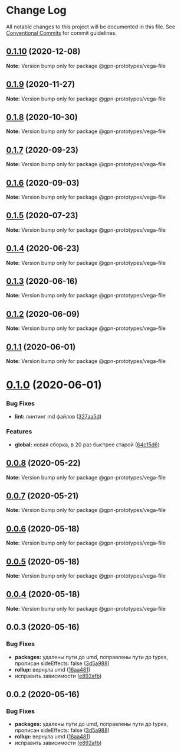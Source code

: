 # Change Log

All notable changes to this project will be documented in this file.
See [Conventional Commits](https://conventionalcommits.org) for commit guidelines.

## [0.1.10](https://github.com/gpn-prototypes/vega-ui/compare/@gpn-prototypes/vega-file@0.1.9...@gpn-prototypes/vega-file@0.1.10) (2020-12-08)

**Note:** Version bump only for package @gpn-prototypes/vega-file





## [0.1.9](https://github.com/gpn-prototypes/vega-ui/compare/@gpn-prototypes/vega-file@0.1.8...@gpn-prototypes/vega-file@0.1.9) (2020-11-27)

**Note:** Version bump only for package @gpn-prototypes/vega-file





## [0.1.8](https://github.com/gpn-prototypes/vega-ui/compare/@gpn-prototypes/vega-file@0.1.7...@gpn-prototypes/vega-file@0.1.8) (2020-10-30)

**Note:** Version bump only for package @gpn-prototypes/vega-file





## [0.1.7](https://github.com/gpn-prototypes/vega-ui/compare/@gpn-prototypes/vega-file@0.1.6...@gpn-prototypes/vega-file@0.1.7) (2020-09-23)

**Note:** Version bump only for package @gpn-prototypes/vega-file





## [0.1.6](https://github.com/gpn-prototypes/vega-ui/compare/@gpn-prototypes/vega-file@0.1.5...@gpn-prototypes/vega-file@0.1.6) (2020-09-03)

**Note:** Version bump only for package @gpn-prototypes/vega-file





## [0.1.5](https://github.com/gpn-prototypes/vega-ui/compare/@gpn-prototypes/vega-file@0.1.4...@gpn-prototypes/vega-file@0.1.5) (2020-07-23)

**Note:** Version bump only for package @gpn-prototypes/vega-file





## [0.1.4](https://github.com/gpn-prototypes/vega-ui/compare/@gpn-prototypes/vega-file@0.1.3...@gpn-prototypes/vega-file@0.1.4) (2020-06-23)

**Note:** Version bump only for package @gpn-prototypes/vega-file





## [0.1.3](https://github.com/gpn-prototypes/vega-ui/compare/@gpn-prototypes/vega-file@0.1.2...@gpn-prototypes/vega-file@0.1.3) (2020-06-16)

**Note:** Version bump only for package @gpn-prototypes/vega-file





## [0.1.2](https://github.com/gpn-prototypes/vega-ui/compare/@gpn-prototypes/vega-file@0.1.1...@gpn-prototypes/vega-file@0.1.2) (2020-06-09)

**Note:** Version bump only for package @gpn-prototypes/vega-file





## [0.1.1](https://github.com/gpn-prototypes/vega-ui/compare/@gpn-prototypes/vega-file@0.1.0...@gpn-prototypes/vega-file@0.1.1) (2020-06-01)

**Note:** Version bump only for package @gpn-prototypes/vega-file

# [0.1.0](https://github.com/gpn-prototypes/vega-ui/compare/@gpn-prototypes/vega-file@0.0.8...@gpn-prototypes/vega-file@0.1.0) (2020-06-01)

### Bug Fixes

- **lint:** линтинг md файлов ([327aa5d](https://github.com/gpn-prototypes/vega-ui/commit/327aa5d3aa706f0e164a572ae1360d504e89979d))

### Features

- **global:** новая сборка, в 20 раз быстрее старой ([64c15d6](https://github.com/gpn-prototypes/vega-ui/commit/64c15d6c8e5934386d2820e120b64bb7ed2391f3))

## [0.0.8](https://github.com/gpn-prototypes/vega-ui/compare/@gpn-prototypes/vega-file@0.0.7...@gpn-prototypes/vega-file@0.0.8) (2020-05-22)

**Note:** Version bump only for package @gpn-prototypes/vega-file

## [0.0.7](https://github.com/gpn-prototypes/vega-ui/compare/@gpn-prototypes/vega-file@0.0.6...@gpn-prototypes/vega-file@0.0.7) (2020-05-21)

**Note:** Version bump only for package @gpn-prototypes/vega-file

## [0.0.6](https://github.com/gpn-prototypes/vega-ui/compare/@gpn-prototypes/vega-file@0.0.5...@gpn-prototypes/vega-file@0.0.6) (2020-05-18)

**Note:** Version bump only for package @gpn-prototypes/vega-file

## [0.0.5](https://github.com/gpn-prototypes/vega-ui/compare/@gpn-prototypes/vega-file@0.0.4...@gpn-prototypes/vega-file@0.0.5) (2020-05-18)

**Note:** Version bump only for package @gpn-prototypes/vega-file

## [0.0.4](https://github.com/gpn-prototypes/vega-ui/compare/@gpn-prototypes/vega-file@0.0.3...@gpn-prototypes/vega-file@0.0.4) (2020-05-18)

**Note:** Version bump only for package @gpn-prototypes/vega-file

## 0.0.3 (2020-05-16)

### Bug Fixes

- **packages:** удалены пути до umd, поправлены пути до types, прописан sideEffects: false ([3d5a988](https://github.com/gpn-prototypes/vega-ui/commit/3d5a98871aece5d6c79be112e2e60ecd0529694e))
- **rollup:** вернула umd ([16aa481](https://github.com/gpn-prototypes/vega-ui/commit/16aa48132ca6c3934b3b12aa079f8645a0efc89b))
- исправить зависимости ([e892afb](https://github.com/gpn-prototypes/vega-ui/commit/e892afb5368b7ed2c6bdd4c77e08917e033f75ed))

## 0.0.2 (2020-05-16)

### Bug Fixes

- **packages:** удалены пути до umd, поправлены пути до types, прописан sideEffects: false ([3d5a988](https://github.com/gpn-prototypes/vega-ui/commit/3d5a98871aece5d6c79be112e2e60ecd0529694e))
- **rollup:** вернула umd ([16aa481](https://github.com/gpn-prototypes/vega-ui/commit/16aa48132ca6c3934b3b12aa079f8645a0efc89b))
- исправить зависимости ([e892afb](https://github.com/gpn-prototypes/vega-ui/commit/e892afb5368b7ed2c6bdd4c77e08917e033f75ed))
